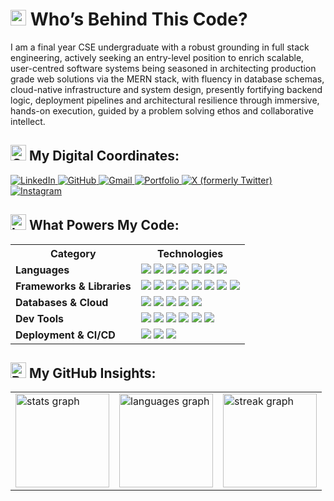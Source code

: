 <!--- ------------------------------------------------------------------------------------------------------------------------------------------------------ -->
<!--- -- Custom Designed Banner ---------------------------------------------------------------------------------------------------------------------------- -->
<!--- ------------------------------------------------------------------------------------------------------------------------------------------------------ -->
<!--
<div align="center">
  <img src="https://github.com/user-attachments/assets/bbaee8ef-6913-4ad1-844d-f26686bbdbaf" alt="github header" />
</div>
-->

<!--- ------------------------------------------------------------------------------------------------------------------------------------------------------ -->
<!--- -- Who’s Behind This Code? ------------------------------------------------------------------------------------------------------------------------------------------ -->
<!--- ------------------------------------------------------------------------------------------------------------------------------------------------------ -->

# <img src="https://raw.githubusercontent.com/Tarikul-Islam-Anik/Telegram-Animated-Emojis/main/Symbols/Dizzy.webp" alt="Dizzy" width="25" height="25" /> Who’s Behind This Code?

I am a final year CSE undergraduate with a robust grounding in full stack engineering, actively seeking an entry-level position to enrich scalable, user-centred software systems being seasoned in architecting production grade web solutions via the MERN stack, with fluency in database schemas, cloud-native infrastructure and system design, presently fortifying backend logic, deployment pipelines and architectural resilience through immersive, hands-on execution, guided by a problem solving ethos and collaborative intellect.

<!--- ------------------------------------------------------------------------------------------------------------------------------------------------------ -->
<!--- -- Socials ------------------------------------------------------------------------------------------------------------------------------------------- -->
<!--- ------------------------------------------------------------------------------------------------------------------------------------------------------ -->

## <img src="https://github.com/Tarikul-Islam-Anik/Telegram-Animated-Emojis/blob/e2eb0709f7ba004d73ce96e041865c95deeaf80a/Travel%20and%20Places/Compass.webp" alt="Compass" width="25" height="25" /> My Digital Coordinates:

<p align="left">
  <a href="https://www.linkedin.com/in/arjunbir-singh/" target="_blank">
    <img src="https://img.shields.io/badge/LinkedIn-blue?style=for-the-badge&logo=linkedin&logoColor=white" alt="LinkedIn" />
  </a>
  <a href="https://github.com/Arjun140205" target="_blank">
    <img src="https://img.shields.io/badge/GitHub-000000?style=for-the-badge&logo=github&logoColor=white" alt="GitHub" />
  </a>
  <a href="mailto:arjunbirsingh1699@gmail.com" target="_blank">
    <img src="https://img.shields.io/badge/Gmail-D14836?style=for-the-badge&logo=gmail&logoColor=white" alt="Gmail" />
   <a href="https://porfolio-arjunbir.vercel.app/" target="_blank">
    <img src="https://img.shields.io/badge/Portfolio-2E8B57?style=for-the-badge&logo=vercel&logoColor=white" alt="Portfolio" />
  </a>
  <a href="https://x.com/Arjunbir_singhh" target="_blank">
    <img src="https://img.shields.io/badge/Follow%20me%20on%20X-9370DB?style=for-the-badge&logo=x&logoColor=white" alt="X (formerly Twitter)" />
  </a>
 <a href="https://www.instagram.com/arjunbir_singhh/" target="_blank">
    <img src="https://img.shields.io/badge/Instagram-E4405F?style=for-the-badge&logo=instagram&logoColor=white" alt="Instagram" />
  </a>
</p>

<!--- ------------------------------------------------------------------------------------------------------------------------------------------------------ -->
<!--- -- Skills Section ------------------------------------------------------------------------------------------------------------------------------------ -->
<!--- ------------------------------------------------------------------------------------------------------------------------------------------------------ -->

## <img src="https://raw.githubusercontent.com/Tarikul-Islam-Anik/Telegram-Animated-Emojis/main/Objects/Laptop.webp" alt="Laptop" width="25" height="25" /> What Powers My Code:

<table>
  <tr>
    <th>Category</th>
    <th>Technologies</th>
  </tr>

  <tr>
    <td><b>Languages</b></td>
    <td>
      <img src="https://skillicons.dev/icons?i=javascript" />
      <img src="https://skillicons.dev/icons?i=cpp" />
      <img src="https://skillicons.dev/icons?i=python" />
      <img src="https://skillicons.dev/icons?i=java" />
      <img src="https://skillicons.dev/icons?i=html" />
      <img src="https://skillicons.dev/icons?i=css" />
      <img src="https://skillicons.dev/icons?i=bash" />
    </td>
  </tr>

  <tr>
    <td><b>Frameworks & Libraries</b></td>
    <td>
      <img src="https://skillicons.dev/icons?i=react" />
      <img src="https://skillicons.dev/icons?i=nodejs" />
      <img src="https://skillicons.dev/icons?i=express" />
      <img src="https://skillicons.dev/icons?i=redux" />
      <img src="https://skillicons.dev/icons?i=tailwind" />
      <img src="https://skillicons.dev/icons?i=bootstrap" />
      <img src="https://skillicons.dev/icons?i=sass" />
      <img src="https://skillicons.dev/icons?i=nextjs" />
    </td>
  </tr>

  <tr>
    <td><b>Databases & Cloud</b></td>
    <td>
      <img src="https://skillicons.dev/icons?i=mongodb" />
      <img src="https://skillicons.dev/icons?i=mysql" />
      <img src="https://skillicons.dev/icons?i=postgres" />
      <img src="https://skillicons.dev/icons?i=firebase" />
      <img src="https://skillicons.dev/icons?i=aws" />
    </td>
  </tr>

  <tr>
    <td><b>Dev Tools</b></td>
    <td>
      <img src="https://skillicons.dev/icons?i=git" />
      <img src="https://skillicons.dev/icons?i=github" />
      <img src="https://skillicons.dev/icons?i=npm" />
      <img src="https://skillicons.dev/icons?i=yarn" />
      <img src="https://skillicons.dev/icons?i=vscode" />
      <img src="https://skillicons.dev/icons?i=chrome" />
    </td>
  </tr>

  <tr>
    <td><b>Deployment & CI/CD</b></td>
    <td>
      <img src="https://skillicons.dev/icons?i=vercel" />
      <img src="https://skillicons.dev/icons?i=netlify" />
      <img src="https://skillicons.dev/icons?i=githubactions" />
  </tr>
</table>

<!--- ------------------------------------------------------------------------------------------------------------------------------------------------------ -->
<!--- -- Metrics ------------------------------------------------------------------------------------------------------------------------------------------- -->
<!--- ------------------------------------------------------------------------------------------------------------------------------------------------------ -->

<h2>
  <img src="https://raw.githubusercontent.com/Tarikul-Islam-Anik/Telegram-Animated-Emojis/main/Objects/Bar%20Chart.webp" alt="Bar Chart" width="25" height="25" />  
  My GitHub Insights:
</h2>

<div align="center">
  <table>
    <tr>
      <td>
        <img src="https://github-readme-stats.vercel.app/api?username=Arjun140205&show_icons=true&theme=dark&count_private=true&include_all_commits=true&rank_icon=github&hide_border=true&cache_seconds=1800" height="150" alt="stats graph" />
      </td>
      <td>
        <img src="https://github-readme-stats.vercel.app/api/top-langs?username=Arjun140205&layout=compact&langs_count=6&theme=dark&hide_border=true&cache_seconds=1800" height="150" alt="languages graph" />
      </td>
      <td>
        <img src="https://github-readme-streak-stats.herokuapp.com/?user=Arjun140205&theme=dark&hide_border=true" height="150" alt="streak graph" />
      </td>
    </tr>
  </table>
</div>
